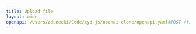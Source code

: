 ```yaml
---
title: Upload file
layout: wide
openapi: /Users/zdunecki/Code/xyd-js/openai-clone/openapi.yaml#POST /files
---
```


